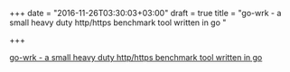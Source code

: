 +++
date = "2016-11-26T03:30:03+03:00"
draft = true
title = "go-wrk - a small heavy duty http/https benchmark tool written in go "

+++

<p><a href="https://t.co/2BUC4dnDlF">go-wrk - a small heavy duty http/https benchmark tool written in go </a></p>
